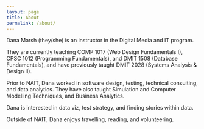 ```yaml
---
layout: page
title: About
permalink: /about/
---
```


Dana Marsh (they/she) is an instructor in the Digital Media and IT program.

They are currently teaching COMP 1017 (Web Design Fundamentals I), CPSC 1012 (Programming Fundamentals), and DMIT 1508 (Database Fundamentals), and have previously taught DMIT 2028 (Systems Analysis & Design II).

Prior to NAIT, Dana worked in software design, testing, technical consulting, and data analytics. They have also taught Simulation and Computer Modelling Techniques, and Business Analytics.

Dana is interested in data viz, test strategy, and finding stories within data.

Outside of NAIT, Dana enjoys travelling, reading, and volunteering.
